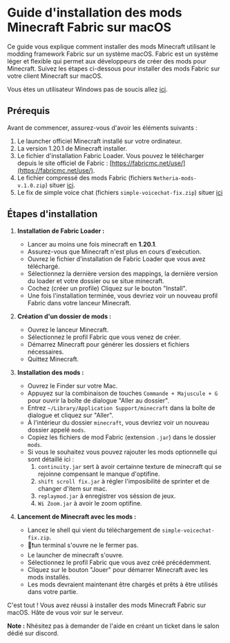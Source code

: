 # Guide d'installation des mods Minecraft Fabric sur macOS

Ce guide vous explique comment installer des mods Minecraft utilisant le modding framework Fabric sur un système macOS. Fabric est un système léger et flexible qui permet aux développeurs de créer des mods pour Minecraft. Suivez les étapes ci-dessous pour installer des mods Fabric sur votre client Minecraft sur macOS.

Vous ètes un utilisateur Windows pas de soucis allez [ici](https://github.com/MrPantoufle/Netheria-mods).

## Prérequis

Avant de commencer, assurez-vous d'avoir les éléments suivants :

1. Le launcher officiel Minecraft installé sur votre ordinateur.
2. La version 1.20.1 de Minecraft installer.
3. Le fichier d'installation Fabric Loader. Vous pouvez le télécharger depuis le site officiel de Fabric : [https://fabricmc.net/use/](https://fabricmc.net/use/).
4. Le fichier compressé des mods Fabric (fichiers `Netheria-mods-v.1.0.zip`) situer [ici](https://github.com/MrPantoufle/Netheria-mods/releases/tag/1.0.0).
5. Le fix de simple voice chat (fichiers `simple-voicechat-fix.zip`) situer [ici](https://github.com/MrPantoufle/Netheria-mods/releases/tag/1.0.0)

## Étapes d'installation

1. **Installation de Fabric Loader :**
   - Lancer au moins une fois minecraft en **1.20.1**.
   - Assurez-vous que Minecraft n'est plus en cours d'exécution.
   - Ouvrez le fichier d'installation de Fabric Loader que vous avez téléchargé.
   - Sélectionnez la dernière version des mappings, la dernière version du loader et votre dossier ou se situe minecraft.
   - Cochez (créer un profile) Cliquez sur le bouton "Install".
   - Une fois l'installation terminée, vous devriez voir un nouveau profil Fabric dans votre lanceur Minecraft.

3. **Création d'un dossier de mods :**
   - Ouvrez le lanceur Minecraft.
   - Sélectionnez le profil Fabric que vous venez de créer.
   - Démarrez Minecraft pour générer les dossiers et fichiers nécessaires.
   - Quittez Minecraft.

4. **Installation des mods :**
   - Ouvrez le Finder sur votre Mac.
   - Appuyez sur la combinaison de touches `Commande + Majuscule + G` pour ouvrir la boîte de dialogue "Aller au dossier".
   - Entrez `~/Library/Application Support/minecraft` dans la boîte de dialogue et cliquez sur "Aller".
   - À l'intérieur du dossier `minecraft`, vous devriez voir un nouveau dossier appelé `mods`.
   - Copiez les fichiers de mod Fabric (extension `.jar`) dans le dossier `mods`.
   - Si vous le souhaitez vous pouvez rajouter les mods optionnelle qui sont détaillé ici :
     1. `continuity.jar` sert à avoir certainne texture de minecraft qui se rejoinne compensant le manque d'optifine.
     2. `shift scroll fix.jar` à régler l'imposibilité de sprinter et de changer d'item sur mac.
     3. `replaymod.jar` à enregistrer vos séssion de jeux.
     4. `Wi Zoom.jar` à avoir le zoom optifine.

5. **Lancement de Minecraft avec les mods :**
   - Lancez le shell qui vient du téléchargement de `simple-voicechat-fix.zip`.
   - 🚨❗un terminal s'ouvre ne le fermer pas.
   - Le launcher de minecraft s'ouvre.
   - Sélectionnez le profil Fabric que vous avez créé précédemment.
   - Cliquez sur le bouton "Jouer" pour démarrer Minecraft avec les mods installés.
   - Les mods devraient maintenant être chargés et prêts à être utilisés dans votre partie.

C'est tout ! Vous avez réussi à installer des mods Minecraft Fabric sur macOS. Hâte de vous voir sur le serveur.

**Note :** Nhésitez pas à demander de l'aide en créant un ticket dans le salon dédié sur discord.

